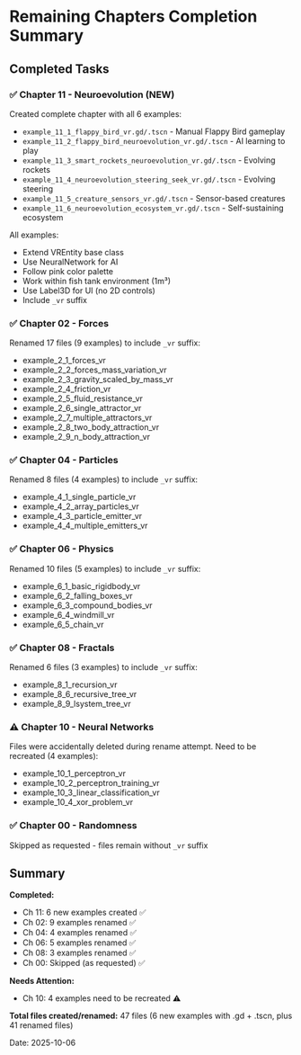 # Remaining Chapters Completion Summary

## Completed Tasks

### ✅ Chapter 11 - Neuroevolution (NEW)
Created complete chapter with all 6 examples:
- `example_11_1_flappy_bird_vr.gd/.tscn` - Manual Flappy Bird gameplay
- `example_11_2_flappy_bird_neuroevolution_vr.gd/.tscn` - AI learning to play
- `example_11_3_smart_rockets_neuroevolution_vr.gd/.tscn` - Evolving rockets
- `example_11_4_neuroevolution_steering_seek_vr.gd/.tscn` - Evolving steering
- `example_11_5_creature_sensors_vr.gd/.tscn` - Sensor-based creatures
- `example_11_6_neuroevolution_ecosystem_vr.gd/.tscn` - Self-sustaining ecosystem

All examples:
- Extend VREntity base class
- Use NeuralNetwork for AI
- Follow pink color palette
- Work within fish tank environment (1m³)
- Use Label3D for UI (no 2D controls)
- Include `_vr` suffix

### ✅ Chapter 02 - Forces
Renamed 17 files (9 examples) to include `_vr` suffix:
- example_2_1_forces_vr
- example_2_2_forces_mass_variation_vr
- example_2_3_gravity_scaled_by_mass_vr
- example_2_4_friction_vr
- example_2_5_fluid_resistance_vr
- example_2_6_single_attractor_vr
- example_2_7_multiple_attractors_vr
- example_2_8_two_body_attraction_vr
- example_2_9_n_body_attraction_vr

### ✅ Chapter 04 - Particles
Renamed 8 files (4 examples) to include `_vr` suffix:
- example_4_1_single_particle_vr
- example_4_2_array_particles_vr
- example_4_3_particle_emitter_vr
- example_4_4_multiple_emitters_vr

### ✅ Chapter 06 - Physics
Renamed 10 files (5 examples) to include `_vr` suffix:
- example_6_1_basic_rigidbody_vr
- example_6_2_falling_boxes_vr
- example_6_3_compound_bodies_vr
- example_6_4_windmill_vr
- example_6_5_chain_vr

### ✅ Chapter 08 - Fractals
Renamed 6 files (3 examples) to include `_vr` suffix:
- example_8_1_recursion_vr
- example_8_6_recursive_tree_vr
- example_8_9_lsystem_tree_vr

### ⚠️ Chapter 10 - Neural Networks
Files were accidentally deleted during rename attempt.
Need to be recreated (4 examples):
- example_10_1_perceptron_vr
- example_10_2_perceptron_training_vr
- example_10_3_linear_classification_vr
- example_10_4_xor_problem_vr

### ✅ Chapter 00 - Randomness
Skipped as requested - files remain without `_vr` suffix

## Summary

**Completed:**
- Ch 11: 6 new examples created ✅
- Ch 02: 9 examples renamed ✅
- Ch 04: 4 examples renamed ✅
- Ch 06: 5 examples renamed ✅
- Ch 08: 3 examples renamed ✅
- Ch 00: Skipped (as requested) ✅

**Needs Attention:**
- Ch 10: 4 examples need to be recreated ⚠️

**Total files created/renamed:** 47 files (6 new examples with .gd + .tscn, plus 41 renamed files)

Date: 2025-10-06
